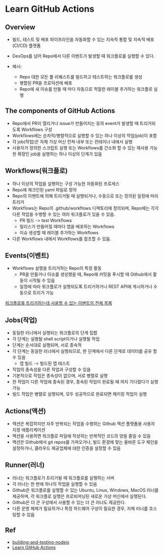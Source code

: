 # Learn GitHub Actions

## Overview

- 빌드, 테스트 및 배포 파이프라인을 자동화할 수 있는 지속적 통합 및 지속적 배포(CI/CD) 플랫폼
- DevOps를 넘어 Repo에서 다른 이벤트가 발생할 때 워크플로를 실행할 수 있다.

- 예시:
  - Repo 대한 모든 풀 리퀘스트를 빌드하고 테스트하는 워크플로를 생성
  - 병합된 PR을 프로덕션에 배포
  - Repo에 새 이슈를 만들 때 마다 자동으로 적절한 레이블 추가하는 워크플로 실행

## The components of GitHub Actions

- Repo에서 PR이 열리거나 issue가 만들어지는 등의 event가 발생할 때 트리거되도록 Workflows 구성
- Workflows에는 순차적/병렬적으로 실행할 수 있는 하나 이상의 작업(job)이 포함
- 각 job(작업)은 자체 가상 머신 런쳐 내부 또는 컨테이너 내에서 실행
- 사용자가 정의한 스크립트 실행 또는 Workflows를 간소화 할 수 있는 재사용 가능한 확장인 job을
  실행하는 하나 이상의 단계가 있음

## Workflows(워크플로)

- 하나 이상의 작업을 실행하는 구성 가능한 자동화된 프로세스
- Repo에 체크인된 yaml 파일로 정의
- Repo의 이벤트에 의해 트리거될 때 실행되거나, 수동으로 또는 정의된 일정에 따라 트리거
- Workflows는 Repo의 .github/workflows 디렉토리에 정의되며, Repo에는 각각 다른 작업을
  수행할 수 있는 여러 워크플로가 있을 수 있음.
  - PR 빌드 -> test Workflows
  - 릴리스가 만들어질 때마다 앱을 배포하는 Workflows
  - 이슈 생성할 때 레이블 추가하는 Workflows
- 다른 Workflows 내에서 Workflows를 참조할 수 있음.

## Events(이벤트)

- Workflows 실행을 트리거하는 Repo의 특정 활동
  - PR을 만들거나 이슈를 생성했을 때, Repo에 커밋을 푸시할 때 Github에서 활동이 시작될 수 있음
  - 일정에 따라 워크플로가 실행되도록 트리거하거나 REST API에 게시하거나 수동으로 트리거 가능

[워크플로를 트리거하는데 사용할 수 있는 이벤트의 전체 목록](https://docs.github.com/en/actions/using-workflows/events-that-trigger-workflows)

## Jobs(작업)

- 동일한 러너에서 실행되는 워크플로의 단계 집합
- 각 단계는 실행될 shell script이거나 실행될 작업
- 단계는 순서대로 실행되며, 서로 종속적
- 각 단계는 동일한 러너에서 실행되므로, 한 단계에서 다른 단계로 데이터를 공유 할 수 있음
  - 앱 빌드 -> 빌드된 앱 테스트
- 작업의 종속성을 다른 작업과 구성할 수 있음
- 기본적으로 작업은 종속성이 없으며, 서로 병렬로 실행
- 한 작업이 다른 작업에 종속된 경우, 종속된 작업이 완료될 때 까지 기다렸다가 실행 가능
- 빌드 작업은 병렬로 실행되며, 모두 성공적으로 완료되면 패키징 작업이 실행

## Actions(액션)

- 액션은 복잡하지만 자주 반복되는 작업을 수행하는 Github 액션 플랫폼용 사용자 지정 애플리케이션
- 액션을 사용하면 워크플로 파일에 작성하는 반복적인 코드의 양을 줄일 수 있음
- 액션은 Github에서 git repos를 가져오거나, 빌드 환경에 맞는 올바른 도구 체인을 설정하거나,
  클라우드 제공업체에 대한 인증을 설정할 수 있음

## Runner(러너)

- 러너는 워크플로가 트리거될 때 워크플로를 실행하는 서버
- 각 러너는 한 번에 하나의 작업을 실행할 수 있음
- Github은 워크플로를 실행할 수 있는 Ubuntu, Linux, Windows, MacOS 러너를 제공하며,
  각 워크플로 실행은 프로비저닝된 새로운 가상 머신에서 실행된다.
- Github은 더 큰 구성에서 사용할 수 있는 더 큰 러너도 제공한다.
- 다른 운영 체제가 필요하거나 특정 하드웨어 구성이 필요한 경우, 자체 러너를 호스팅할 수 있음

## Ref

- [building-and-testing-nodejs](https://docs.github.com/en/actions/automating-builds-and-tests/building-and-testing-nodejs)
- [Learn GitHub Actions](https://docs.github.com/en/actions/learn-github-actions)
